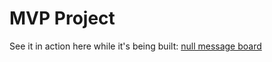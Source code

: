 # MVP Project

See it in action here while it's being built: [null message board](https://nullmb.onrender.com/)
